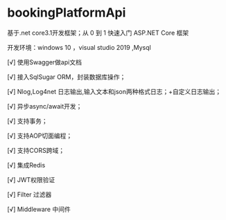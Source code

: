 # bookingPlatformApi

基于.net core3.1开发框架；从 0 到 1 快速入门 ASP.NET Core 框架

开发环境：windows 10 ，visual studio 2019 ,Mysql

[√] 使用Swagger做api文档

[√] 接入SqlSugar ORM，封装数据库操作；

[√] Nlog,Log4net 日志输出,输入文本和json两种格式日志；+自定义日志输出；

[√] 异步async/await开发；

[√] 支持事务；

[√] 支持AOP切面编程；

[√] 支持CORS跨域；

[√] 集成Redis 

[√] JWT权限验证

[√] Filter 过滤器

[√] Middleware 中间件
